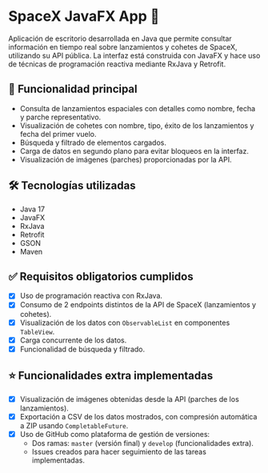 # SpaceX JavaFX App 🚀

Aplicación de escritorio desarrollada en Java que permite consultar información en tiempo real sobre lanzamientos y cohetes de SpaceX, utilizando su API pública. La interfaz está construida con JavaFX y hace uso de técnicas de programación reactiva mediante RxJava y Retrofit.

## 🧩 Funcionalidad principal

- Consulta de lanzamientos espaciales con detalles como nombre, fecha y parche representativo.
- Visualización de cohetes con nombre, tipo, éxito de los lanzamientos y fecha del primer vuelo.
- Búsqueda y filtrado de elementos cargados.
- Carga de datos en segundo plano para evitar bloqueos en la interfaz.
- Visualización de imágenes (parches) proporcionadas por la API.

## 🛠️ Tecnologías utilizadas

- Java 17
- JavaFX
- RxJava
- Retrofit
- GSON
- Maven

## ✅ Requisitos obligatorios cumplidos

- [x] Uso de programación reactiva con RxJava.
- [x] Consumo de 2 endpoints distintos de la API de SpaceX (lanzamientos y cohetes).
- [x] Visualización de los datos con `ObservableList` en componentes `TableView`.
- [x] Carga concurrente de los datos.
- [x] Funcionalidad de búsqueda y filtrado.

## ⭐ Funcionalidades extra implementadas

- [x] Visualización de imágenes obtenidas desde la API (parches de los lanzamientos).
- [x] Exportación a CSV de los datos mostrados, con compresión automática a ZIP usando `CompletableFuture`.
- [x] Uso de GitHub como plataforma de gestión de versiones:
  - Dos ramas: `master` (versión final) y `develop` (funcionalidades extra).
  - Issues creados para hacer seguimiento de las tareas implementadas.
